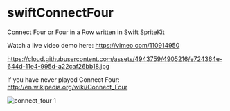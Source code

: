 swiftConnectFour
================

Connect Four or Four in a Row written in Swift SpriteKit

Watch a live video demo here: https://vimeo.com/110914950

https://cloud.githubusercontent.com/assets/4943759/4905216/e724364e-644d-11e4-995d-a22caf26bb18.jpg

If you have never played Connect Four: http://en.wikipedia.org/wiki/Connect_Four


![connect_four 1](https://cloud.githubusercontent.com/assets/4943759/4906827/1d4aa844-645c-11e4-8b7f-30404af4bfbb.gif)
